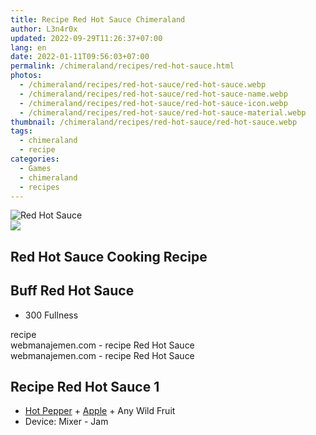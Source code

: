 ```yaml
---
title: Recipe Red Hot Sauce Chimeraland
author: L3n4r0x
updated: 2022-09-29T11:26:37+07:00
lang: en
date: 2022-01-11T09:56:03+07:00
permalink: /chimeraland/recipes/red-hot-sauce.html
photos:
  - /chimeraland/recipes/red-hot-sauce/red-hot-sauce.webp
  - /chimeraland/recipes/red-hot-sauce/red-hot-sauce-name.webp
  - /chimeraland/recipes/red-hot-sauce/red-hot-sauce-icon.webp
  - /chimeraland/recipes/red-hot-sauce/red-hot-sauce-material.webp
thumbnail: /chimeraland/recipes/red-hot-sauce/red-hot-sauce.webp
tags:
  - chimeraland
  - recipe
categories:
  - Games
  - chimeraland
  - recipes
---
```


<link
  rel="stylesheet"
  href="https://rawcdn.githack.com/dimaslanjaka/Web-Manajemen/870a349/css/bootstrap-5-3-0-alpha3-wrapper.css"
/>
<section id="bootstrap-wrapper">
  <div data-bs-theme="dark">
    <div class="card mb-2">
      <div class="card-body">
        <div class="row g-0">
          <div class="col-sm-4 position-relative mb-2">
            <img
              src="https://www.webmanajemen.com/chimeraland/recipes/red-hot-sauce/red-hot-sauce-material.webp"
              class="card-img fit-cover w-100 h-100"
              alt="Red Hot Sauce"
              data-fancybox="true"
            />
          </div>
          <div class="col-sm-8 mb-2">
            <div class="card-body">
              <div class="d-flex flex-row align-items-center mb-3">
                <img
                  class="d-inline-block me-2"
                  src="https://www.webmanajemen.com/chimeraland/recipes/red-hot-sauce/red-hot-sauce-icon.webp"
                  width="auto"
                  height="auto"
                  style="vertical-align: middle"
                />
                <h2 class="fs-5">Red Hot Sauce Cooking Recipe</h2>
              </div>
              <h2 class="card-title fs-5">Buff Red Hot Sauce</h2>
              <div class="card-text">
                <ul>
                  <li>300 Fullness</li>
                </ul>
              </div>
              <span class="badge rounded-pill">recipe</span>
            </div>
            <div class="card-footer text-end text-muted mt-auto">
              webmanajemen.com - recipe Red Hot Sauce
            </div>
          </div>
        </div>
      </div>
      <div class="card-footer text-end text-muted">
        webmanajemen.com - recipe Red Hot Sauce
      </div>
    </div>
    <div class="row mb-2">
      <div class="col-12 col-lg-6 recipe-item mb-2">
        <div class="card">
          <div class="card-body">
            <h2 class="card-title fs-5">Recipe Red Hot Sauce 1</h2>
            <div class="card-text">
              <ul>
                <li>
                  <a
                    class="text-decoration-none text-primary"
                    href="/chimeraland/materials/hot-pepper.html"
                    >Hot Pepper</a
                  ><span> + </span
                  ><a
                    class="text-decoration-none text-primary"
                    href="/chimeraland/materials/apple.html"
                    >Apple</a
                  ><span> + </span>Any Wild Fruit
                </li>
                <li>Device: Mixer - Jam</li>
              </ul>
            </div>
          </div>
        </div>
      </div>
    </div>
  </div>
</section>